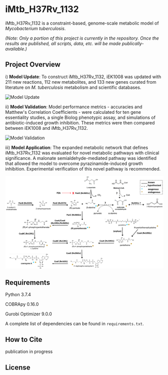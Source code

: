 # iMtb_H37Rv_1132
iMtb_H37Rv_1132 is a constraint-based, genome-scale metabolic model of *Mycobacterium tuberculosis*.

*(Note: Only a portion of this project is currently in the repository. Once the results are published, all scripts, data, etc. will be made publically-available.)*

## Project Overview

i) **Model Update**: To construct iMtb_H37Rv_1132, iEK1008 was updated with 211 new reactions, 112 new metabolites, and 133 new genes curated from literature on *M. tuberculosis* metabolism and scientific databases.

![Model Update](plots/1_base_model_totals_no_caption.jpg)

ii) **Model Validation**: Model performance metrics - accuracies and Matthew's Correlation Coefficients - were calculated for ten gene essentiality studies, a single Biolog phenotypic assay, and simulations of antibiotic-induced growth inhibition. These metrics were then compared between iEK1008 and iMtb_H37Rv_1132.

![Model Validation](plots/3_essentiality_and_biolog_accuracy_no_caption.jpg)

iii) **Model Application**: The expanded metabolic network that defines iMtb_H37Rv_1132 was evaluated for novel metabolic pathways with clinical significance. A malonate semialdehyde-mediated pathway was identified that allowed the model to overcome pyrazinamide-induced growth inhibition. Experimental verification of this novel pathway is recommended. 

![Model Application](plots/6_proposed_update_to_CoA_synthesis_pathway.png)

## Requirements 

Python 3.7.4

COBRApy 0.16.0

Gurobi Optimizer 9.0.0

A complete list of dependencies can be found in ```requirements.txt```.

## How to Cite

publication in progress

## License 

